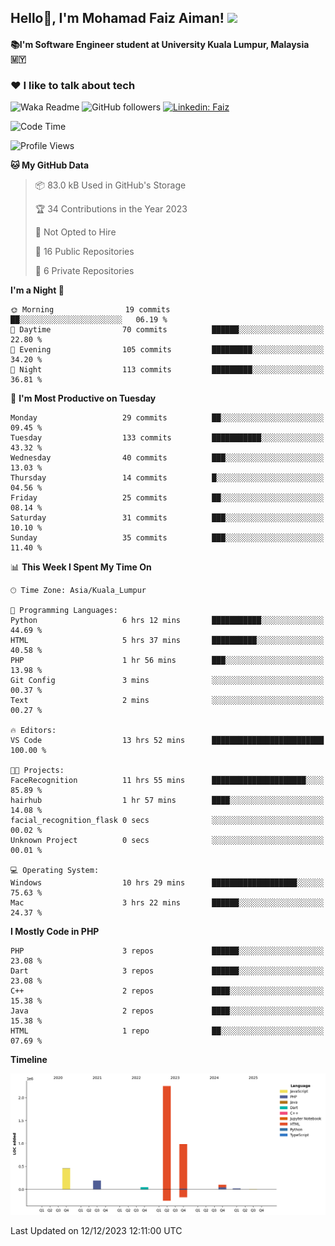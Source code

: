 <h2> Hello👋, I'm Mohamad Faiz Aiman! <img src="https://media.giphy.com/media/12oufCB0MyZ1Go/giphy.gif" width="50"></h2>

#### 📚I'm Software Engineer student at University Kuala Lumpur, Malaysia 🇲🇾
###  ❤️ I like to talk about tech 


![Waka Readme](https://github.com/anmol098/anmol098/workflows/Waka%20Readme/badge.svg)
![GitHub followers](https://img.shields.io/github/followers/faizaiman?label=Follow&style=social)
[![Linkedin: Faiz](https://img.shields.io/badge/-Faiz-blue?style=flat-square&logo=Linkedin&logoColor=white&link=https://www.linkedin.com/in/mohamad-faiz-aiman-623747192/)](https://www.linkedin.com/in/mohamad-faiz-aiman-623747192/)

<!--START_SECTION:waka-->
![Code Time](http://img.shields.io/badge/Code%20Time-198%20hrs%2053%20mins-blue)

![Profile Views](http://img.shields.io/badge/Profile%20Views-5-blue)

**🐱 My GitHub Data** 

> 📦 83.0 kB Used in GitHub's Storage 
 > 
> 🏆 34 Contributions in the Year 2023
 > 
> 🚫 Not Opted to Hire
 > 
> 📜 16 Public Repositories 
 > 
> 🔑 6 Private Repositories 
 > 
**I'm a Night 🦉** 

```text
🌞 Morning                19 commits          ██░░░░░░░░░░░░░░░░░░░░░░░   06.19 % 
🌆 Daytime                70 commits          ██████░░░░░░░░░░░░░░░░░░░   22.80 % 
🌃 Evening                105 commits         █████████░░░░░░░░░░░░░░░░   34.20 % 
🌙 Night                  113 commits         █████████░░░░░░░░░░░░░░░░   36.81 % 
```
📅 **I'm Most Productive on Tuesday** 

```text
Monday                   29 commits          ██░░░░░░░░░░░░░░░░░░░░░░░   09.45 % 
Tuesday                  133 commits         ███████████░░░░░░░░░░░░░░   43.32 % 
Wednesday                40 commits          ███░░░░░░░░░░░░░░░░░░░░░░   13.03 % 
Thursday                 14 commits          █░░░░░░░░░░░░░░░░░░░░░░░░   04.56 % 
Friday                   25 commits          ██░░░░░░░░░░░░░░░░░░░░░░░   08.14 % 
Saturday                 31 commits          ███░░░░░░░░░░░░░░░░░░░░░░   10.10 % 
Sunday                   35 commits          ███░░░░░░░░░░░░░░░░░░░░░░   11.40 % 
```


📊 **This Week I Spent My Time On** 

```text
🕑︎ Time Zone: Asia/Kuala_Lumpur

💬 Programming Languages: 
Python                   6 hrs 12 mins       ███████████░░░░░░░░░░░░░░   44.69 % 
HTML                     5 hrs 37 mins       ██████████░░░░░░░░░░░░░░░   40.58 % 
PHP                      1 hr 56 mins        ███░░░░░░░░░░░░░░░░░░░░░░   13.98 % 
Git Config               3 mins              ░░░░░░░░░░░░░░░░░░░░░░░░░   00.37 % 
Text                     2 mins              ░░░░░░░░░░░░░░░░░░░░░░░░░   00.27 % 

🔥 Editors: 
VS Code                  13 hrs 52 mins      █████████████████████████   100.00 % 

🐱‍💻 Projects: 
FaceRecognition          11 hrs 55 mins      █████████████████████░░░░   85.89 % 
hairhub                  1 hr 57 mins        ████░░░░░░░░░░░░░░░░░░░░░   14.08 % 
facial_recognition_flask 0 secs              ░░░░░░░░░░░░░░░░░░░░░░░░░   00.02 % 
Unknown Project          0 secs              ░░░░░░░░░░░░░░░░░░░░░░░░░   00.01 % 

💻 Operating System: 
Windows                  10 hrs 29 mins      ███████████████████░░░░░░   75.63 % 
Mac                      3 hrs 22 mins       ██████░░░░░░░░░░░░░░░░░░░   24.37 % 
```

**I Mostly Code in PHP** 

```text
PHP                      3 repos             ██████░░░░░░░░░░░░░░░░░░░   23.08 % 
Dart                     3 repos             ██████░░░░░░░░░░░░░░░░░░░   23.08 % 
C++                      2 repos             ████░░░░░░░░░░░░░░░░░░░░░   15.38 % 
Java                     2 repos             ████░░░░░░░░░░░░░░░░░░░░░   15.38 % 
HTML                     1 repo              ██░░░░░░░░░░░░░░░░░░░░░░░   07.69 % 
```



**Timeline**

![Lines of Code chart](https://raw.githubusercontent.com/faizaiman/faizaiman/main/assets/bar_graph.png)


 Last Updated on 12/12/2023 12:11:00 UTC
<!--END_SECTION:waka-->
